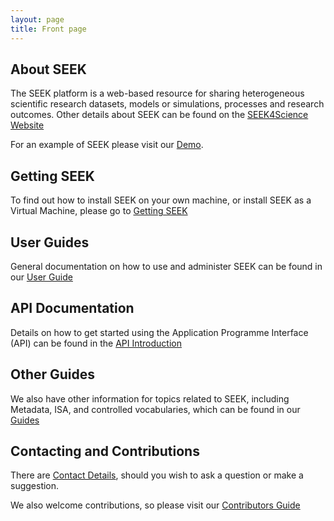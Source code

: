 ```yaml
---
layout: page
title: Front page
---
```


## About SEEK

The SEEK platform is a web-based resource for sharing heterogeneous scientific research datasets, 
models or simulations, processes and research outcomes. Other details about SEEK can be found on the [SEEK4Science Website](https://seek4science.org)

For an example of SEEK please visit our [Demo](http://demo.seek4science.org).

## Getting SEEK

To find out how to install SEEK on your own machine, or install SEEK as a Virtual Machine, please go to [Getting SEEK](get-seek.html)

## User Guides

General documentation on how to use and administer SEEK can be found in our [User Guide](help/user-guide/index.html)

## API Documentation

Details on how to get started using the Application Programme Interface (API) can be found in the [API Introduction](/help/user-guide/api.html) 

## Other Guides

We also have other information for topics related to SEEK, including Metadata, ISA, and controlled vocabularies, which can be found
in our [Guides](help/index.html)

## Contacting and Contributions

There are [Contact Details](/contacting-us.html), should you wish to ask a question or make a suggestion.

We also welcome contributions, so please visit our [Contributors Guide](/contributing.html)
